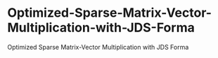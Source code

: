 # Optimized-Sparse-Matrix-Vector-Multiplication-with-JDS-Forma
Optimized Sparse Matrix-Vector Multiplication with JDS Forma
